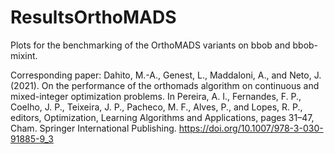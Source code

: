 # ResultsOrthoMADS
Plots for the benchmarking of the OrthoMADS variants on bbob and bbob-mixint.

Corresponding paper:
Dahito, M.-A., Genest, L., Maddaloni, A., and Neto, J. (2021). On the performance of the orthomads algorithm on continuous and mixed-integer optimization problems. In Pereira, A. I., Fernandes, F. P., Coelho, J. P., Teixeira, J. P., Pacheco, M. F., Alves, P., and Lopes, R. P., editors, Optimization, Learning Algorithms and Applications, pages 31–47, Cham. Springer International Publishing. https://doi.org/10.1007/978-3-030-91885-9_3
